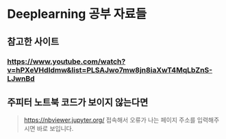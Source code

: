 Deeplearning 공부 자료들
========================


## 참고한 사이트
### https://www.youtube.com/watch?v=hPXeVHdIdmw&list=PLSAJwo7mw8jn8iaXwT4MqLbZnS-LJwnBd



## 주피터 노트북 코드가 보이지 않는다면
> https://nbviewer.jupyter.org/
> 접속해서 오류가 나는 페이지 주소를 입력해주시면 바로 보입니다.
